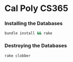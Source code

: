 Cal Poly CS365
===============

### Installing the Databases

```bash
bundle install && rake
```

### Destroying the Databases

```bash
rake clobber
```
